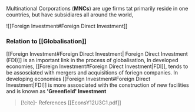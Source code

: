 Multinational Corporations (**MNCs**) are uge firms tat primarily reside in one countries, but have subsidiares all around the world, 


 ![[Foreign Investment#Foreign Direct Investment]]

### Relation to [[Globalisation]]
[[Foreign Investment#Foreign Direct Investment| Foreign Direct Investment (FDI)]] is an important link in the process of globalisation, In developed economies, [[Foreign Investment#Foreign Direct Investment|FDI]], tends to be assosciated with mergers and acquisitions of foriegn companies. In developing economies [[Foreign Investment#Foreign Direct Investment|FDI]] is more assosciated with the construction of new facilities and is known as **'Greenfield' Investment**

>[!cite]- References
>[[EconsY12U3C1.pdf]]